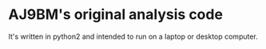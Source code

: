# AJ9BM's original analysis code

It's written in python2 and intended to run on a laptop or desktop computer.

